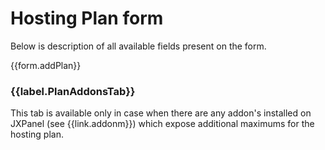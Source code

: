 # Hosting Plan form

Below is description of all available fields present on the form.

{{form.addPlan}}

### {{label.PlanAddonsTab}}

This tab is available only in case when there are any addon's installed on JXPanel (see {{link.addonm}}) which expose additional maximums for the hosting plan.